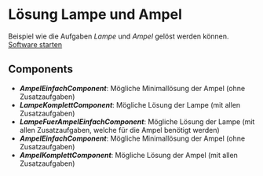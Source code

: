 Lösung Lampe und Ampel
======================

Beispiel wie die Aufgaben _Lampe_ und _Ampel_ gelöst werden können. [Software starten](https://tschuegge.github.io/Ampel/dist/)

Components
----------
- ***AmpelEinfachComponent***: Mögliche Minimallösung der Ampel (ohne Zusatzaufgaben)
- ***LampeKomplettComponent***: Mögliche Lösung der Lampe (mit allen Zusatzaufgaben)
- ***LampeFuerAmpelEinfachComponent***: Mögliche Lösung der Lampe (mit allen Zusatzaufgaben, welche für die Ampel benötigt werden)
- ***AmpelEinfachComponent***: Mögliche Minimallösung der Ampel (ohne Zusatzaufgaben)
- ***AmpelKomplettComponent***: Mögliche Lösung der Ampel (mit allen Zusatzaufgaben)
